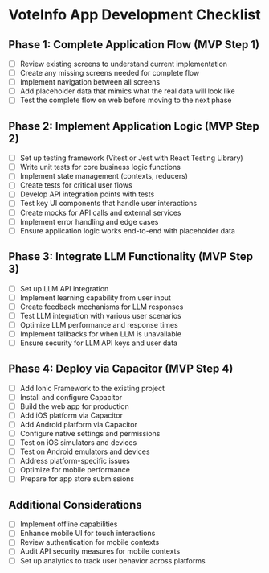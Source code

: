# VoteInfo App Development Checklist

## Phase 1: Complete Application Flow (MVP Step 1)
- [ ] Review existing screens to understand current implementation
- [ ] Create any missing screens needed for complete flow
- [ ] Implement navigation between all screens
- [ ] Add placeholder data that mimics what the real data will look like
- [ ] Test the complete flow on web before moving to the next phase

## Phase 2: Implement Application Logic (MVP Step 2)
- [ ] Set up testing framework (Vitest or Jest with React Testing Library)
- [ ] Write unit tests for core business logic functions
- [ ] Implement state management (contexts, reducers)
- [ ] Create tests for critical user flows
- [ ] Develop API integration points with tests
- [ ] Test key UI components that handle user interactions
- [ ] Create mocks for API calls and external services
- [ ] Implement error handling and edge cases
- [ ] Ensure application logic works end-to-end with placeholder data

## Phase 3: Integrate LLM Functionality (MVP Step 3)
- [ ] Set up LLM API integration
- [ ] Implement learning capability from user input
- [ ] Create feedback mechanisms for LLM responses
- [ ] Test LLM integration with various user scenarios
- [ ] Optimize LLM performance and response times
- [ ] Implement fallbacks for when LLM is unavailable
- [ ] Ensure security for LLM API keys and user data

## Phase 4: Deploy via Capacitor (MVP Step 4)
- [ ] Add Ionic Framework to the existing project
- [ ] Install and configure Capacitor
- [ ] Build the web app for production
- [ ] Add iOS platform via Capacitor
- [ ] Add Android platform via Capacitor
- [ ] Configure native settings and permissions
- [ ] Test on iOS simulators and devices
- [ ] Test on Android emulators and devices
- [ ] Address platform-specific issues
- [ ] Optimize for mobile performance
- [ ] Prepare for app store submissions

## Additional Considerations
- [ ] Implement offline capabilities
- [ ] Enhance mobile UI for touch interactions
- [ ] Review authentication for mobile contexts
- [ ] Audit API security measures for mobile contexts
- [ ] Set up analytics to track user behavior across platforms
